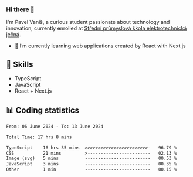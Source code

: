### Hi there 👋
I'm Pavel Vaniš, a curious student passionate about technology and innovation, currently enrolled at [Střední průmyslová škola elektrotechnická ječná](https://www.spsejecna.cz/).

- 🌱 I’m currently learning web applications created by React with Next.js

## 🧠 Skills
- TypeScript
- JavaScript
- React + Next.js


## 📊 Coding statistics
<!--START_SECTION:waka-->

```txt
From: 06 June 2024 - To: 13 June 2024

Total Time: 17 hrs 8 mins

TypeScript    16 hrs 35 mins  >>>>>>>>>>>>>>>>>>>>>>>>-   96.79 %
CSS           21 mins         >------------------------   02.13 %
Image (svg)   5 mins          -------------------------   00.53 %
JavaScript    3 mins          -------------------------   00.35 %
Other         1 min           -------------------------   00.15 %
```

<!--END_SECTION:waka-->
